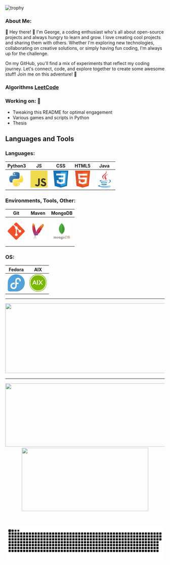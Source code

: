 ![trophy](https://github-profile-trophy.vercel.app/?username=lyudmilov-georgedi&title=Stars,Followers,Commits,Repositories,MultipleLang,PullRequest&theme=onedark)


### About Me:  

🚀 Hey there! 👋 I'm George, a coding enthusiast who's all about open-source projects and always hungry to learn and grow. I love creating cool projects and sharing them with others. Whether I'm exploring new technologies, collaborating on creative solutions, or simply having fun coding, I'm always up for the challenge.

On my GitHub, you'll find a mix of experiments that reflect my coding journey. Let's connect, code, and explore together to create some awesome stuff! Join me on this adventure! 🌱

### Algorithms [LeetCode](https://leetcode.com/u/lyudmilov-georgedi/)

### Working on: 🚀
- Tweaking this README for optimal engagement
- Various games and scripts in Python
- Thesis 

## Languages and Tools 

### Languages:
| Python3 | JS | CSS | HTML5 | Java |
|---------|----|------|------|------|
|  <img src="https://github.com/lyudmilov-georgedi/lyudmilov-georgedi/blob/main/devicons/python/python-original.svg" title="Python"  alt="Python" width="55" height="55"/> | <img src="https://github.com/lyudmilov-georgedi/lyudmilov-georgedi/blob/main/devicons/javascript/javascript-original.svg" title="JavaScript" alt="JavaScript" width="55" height="55"/> | <img src="https://github.com/lyudmilov-georgedi/lyudmilov-georgedi/blob/main/devicons/css3/css3-original.svg" title="CSS" alt="CSS" width="55" height="55"/> | <img src="https://github.com/lyudmilov-georgedi/lyudmilov-georgedi/blob/main/devicons/html5/html5-original.svg" title="HTML5" alt="HTML5" width="55" height="55"/> | <img src="https://github.com/lyudmilov-georgedi/lyudmilov-georgedi/blob/main/devicons/java/java-original.svg" title="Java" alt="Java" width="55" height="55"/> |

### Environments, Tools, Other:
| Git | Maven | MongoDB |
|-----|--------|--------|
| <img src="https://github.com/lyudmilov-georgedi/lyudmilov-georgedi/blob/main/devicons/git/git-original.svg" title="Git"  alt="Git" width="55" height="55"/> | <img src="https://github.com/lyudmilov-georgedi/lyudmilov-georgedi/blob/main/devicons/maven/maven-original.svg" title="Apache Maven"  alt="Apache Maven" width="55" height="55"/> | <p align="center"><img src="https://github.com/lyudmilov-georgedi/lyudmilov-georgedi/blob/main/devicons/mongodb/mongodb-original-wordmark.svg" title="MongoDB"  alt="MongoDB" width="55" height="55"/></p> |

<!--
Git - Version control
Maven - Build Automation tool
MongoDB - Data Manupulation tool
-->

### OS:
| Fedora | AIX |
|--------|-----|
| <img src="https://github.com/lyudmilov-georgedi/lyudmilov-georgedi/blob/main/devicons/fedora/fedora-plain.svg" title="Linux" alt="Linux" width="55" height="55"/> | <img src="https://github.com/lyudmilov-georgedi/lyudmilov-georgedi/blob/main/devicons/aix/aix-original.svg" title="Linux" alt="Linux" width="55" height="55"/> |

---

<p align="center">
  <img width="800" height="220" src="https://streak-stats.demolab.com?user=lyudmilov-georgedi&theme=highcontrast&hide_border=true&border_radius=5&card_width=800">
</p>

---

<p align="center">
  <img width="600" height="200" src="https://github-readme-stats.vercel.app/api?username=lyudmilov-georgedi&show_icons=true&theme=vision-friendly-dark">
  <img width="400" height="200" src="https://github-readme-stats.vercel.app/api/top-langs/?username=lyudmilov-georgedi&size_weight=0.15&count_weight=0.5&layout=compact&theme=vision-friendly-dark">
</p>

<div id="header" align="center">
  <img src="https://komarev.com/ghpvc/?username=lyudmilov-georgedi&style=for-the-badge&color=orange" alt=""/>
</div>

<p align="center">
 <img width="1000" src="assets/github-snake.svg" alt="snake"/>
</p>
